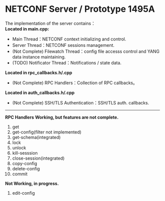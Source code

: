 # NETCONF Server / Prototype 1495A
  
The implementation of the server contains：  
**Located in main.cpp:**
 - Main Thread：NETCONF context initializing and control.
 - Server Thread：NETCONF sessions management.
 - (Not Complete) Filewatch Thread：config file accesss control and YANG data instance maintaining.
 - (TODO) Notificator Thread：Notifications / state data.

**Located in rpc_callbacks.h/.cpp**
 - (Not Complete) RPC Handlers：Collection of RPC callbacks。

**Located in auth_callbacks.h/.cpp**
 - (Not Complete) SSH/TLS Authentication：SSH/TLS auth. callbacks.
---------
**RPC Handlers**
 **Working, but features are not complete.**
 1. get
 2. get-config(filter not implemented)
 3. get-schema(integrated)
 4. lock
 5. unlock
 6. kill-sesssion
 7. close-session(integrated)
 8. copy-config
 9. delete-config
 10. commit
 
 **Not Working, in progress.**  
 1. edit-config
